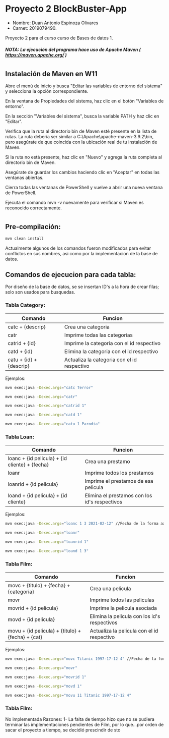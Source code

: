 # Proyecto 2 BlockBuster-App

* Nombre: Duan Antonio Espinoza Olivares
* Carnet: 2019079490.



Proyecto 2 para el curso curso de Bases de datos 1.



##### NOTA: La ejecución del programa hace uso de Apache Maven ( https://maven.apache.org/ )

#
## Instalación de Maven en W11

Abre el menú de inicio y busca "Editar las variables de entorno del sistema" y selecciona la opción correspondiente.

En la ventana de Propiedades del sistema, haz clic en el botón "Variables de entorno".

En la sección "Variables del sistema", busca la variable PATH y haz clic en "Editar".

Verifica que la ruta al directorio bin de Maven esté presente en la lista de rutas. La ruta debería ser similar a C:\Apache\apache-maven-3.9.2\bin, pero asegúrate de que coincida con la ubicación real de tu instalación de Maven.

Si la ruta no está presente, haz clic en "Nuevo" y agrega la ruta completa al directorio bin de Maven.

Asegúrate de guardar los cambios haciendo clic en "Aceptar" en todas las ventanas abiertas.

Cierra todas las ventanas de PowerShell y vuelve a abrir una nueva ventana de PowerShell.

Ejecuta el comando mvn -v nuevamente para verificar si Maven es reconocido correctamente.

#
## Pre-compilación:
```bash
mvn clean install
```

 Actualmente algunos de los comandos fueron modificados para evitar conflictos en sus nombres, asi como por la implementacion de la base de datos.

 ## Comandos de ejecucion para cada tabla:
 Por diseño de la base de datos, se se insertan ID's a la hora de crear filas; solo son usados para busquedas.

 ### Tabla Category:

 | Comando | Funcion |
 |---------|---------|
 | catc + {descrip} | Crea una categoria |
 | catr    | Imprime todas las categorias |
 | catrid + {id} | Imprime la categoria con el id respectivo |
 | catd + {id} | Elimina la categoria con el id respectivo |
 | catu + {id} + {descrip} | Actualiza la categoria con el id respectivo |

Ejemplos:
```bash
mvn exec:java -Dexec.args="catc Terror"

mvn exec:java -Dexec.args="catr"

mvn exec:java -Dexec.args="catrid 1"

mvn exec:java -Dexec.args="catd 1"

mvn exec:java -Dexec.args="catu 1 Parodia"
```

 ### Tabla Loan:

 | Comando | Funcion |
 |---------|---------|
 | loanc + {id pelicula} + {id cliente} + {fecha} | Crea una prestamo |
 | loanr    | Imprime todos los prestamos |
 | loanrid + {id pelicula} | Imprime el prestamos de esa pelicula |
 | loand + {id pelicula} + {id cliente} | Elimina el prestamos con los id's respectivos |

Ejemplos:
```bash
mvn exec:java -Dexec.args="loanc 1 3 2021-02-12" //Fecha de la forma aaaa-mm-dd

mvn exec:java -Dexec.args="loanr"

mvn exec:java -Dexec.args="loanrid 1"

mvn exec:java -Dexec.args="loand 1 3"
```

 ### Tabla Film:

 | Comando | Funcion |
 |---------|---------|
 | movc + {titulo} + {fecha} + {categoria} | Crea una pelicula |
 | movr    | Imprime todos las peliculas |
 | movrid + {id pelicula} | Imprime la pelicula asociada |
 | movd + {id pelicula} | Elimina la pelicula con los id's respectivos |
 | movu + {id pelicula} + {titulo} + {fecha} + {cat} | Actualiza la pelicula con el id respectivo |

Ejemplos:
```bash
mvn exec:java -Dexec.args="movc Titanic 1997-17-12 4" //Fecha de la forma aaaa-mm-dd

mvn exec:java -Dexec.args="movr"

mvn exec:java -Dexec.args="movrid 1"

mvn exec:java -Dexec.args="movd 1"

mvn exec:java -Dexec.args="movu 11 Titanic 1997-17-12 4"
```


 ### Tabla Film:
 No implementada 
 Razones:
 1- La falta de tiempo hizo que no se pudiera terminar las implementaciones pendientes de Film, por lo que...por orden de sacar el proyecto a tiempo, se decidió prescindir de sto


 
